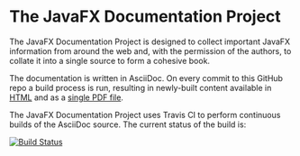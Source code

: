 # The JavaFX Documentation Project
The JavaFX Documentation Project is designed to collect important JavaFX information from around the web and, with the permission of the authors, to collate it into a single source to form a cohesive book.

The documentation is written in AsciiDoc. On every commit to this GitHub repo a build process is run, resulting in newly-built content available in <a href="https://fxdocs.github.io/docs/index.html">HTML</a> and as a <a href="https://fxdocs.github.io/docs/book.pdf">single PDF file</a>.

The JavaFX Documentation Project uses Travis CI to perform continuous builds of the AsciiDoc source. The current status of the build is:

[![Build Status](https://travis-ci.org/FXDocs/docs.svg?branch=master)](https://travis-ci.org/FXDocs/docs)
